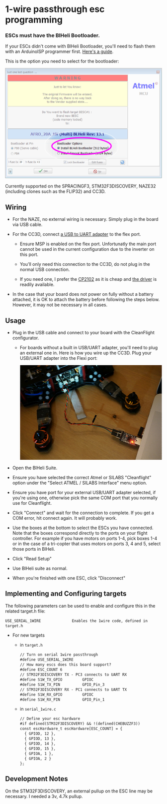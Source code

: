 # 1-wire passthrough esc programming

### ESCs must have the BlHeli Bootloader.

If your ESCs didn't come with BlHeli Bootloader, you'll need to flash them with an ArduinoISP programmer first. [Here's a guide](http://bit.ly/blheli-f20).

This is the option you need to select for the bootloader:

![Flashing BlHeli Bootloader](assets/images/blheli-bootloader.png)

Currently supported on the SPRACINGF3, STM32F3DISCOVERY, NAZE32 (including clones such as the FLIP32) and CC3D.

## Wiring

  - For the NAZE, no external wiring is necessary. Simply plug in the board via USB cable.

  - For the CC3D, connect [a USB to UART adapter](http://bit.ly/cf-cp2102) to the flex port.

    - Ensure MSP is enabled on the flex port. Unfortunatly the main port cannot be used in the current configuration due to the inverter on this port.

    - You'll only need this connection to the CC3D, do not plug in the normal USB connection.

    - If you need one, I prefer the [CP2102](http://bit.ly/cf-cp2102) as it is cheap and [the driver](https://www.silabs.com/products/mcu/Pages/USBtoUARTBridgeVCPDrivers.aspx) is readily available.

  - In the case that your board does not power on fully without a battery attached, it is OK to attach the battery before following the steps below. However, it may not be necessary in all cases.

## Usage

  - Plug in the USB cable and connect to your board with the CleanFlight configurator.

    - For boards without a built in USB/UART adapter, you'll need to plug an external one in. Here is how you wire up the CC3D. Plug your USB/UART adapter into the Flexi port:

      ![Flashing BlHeli Bootloader](assets/images/serial1wire-cc3d-wiring.jpg)

  - Open the BlHeli Suite.

  - Ensure you have selected the correct Atmel or SILABS "Cleanflight" option under the "Select ATMEL / SILABS Interface" menu option.

  - Ensure you have port for your external USB/UART adapter selected, if you're using one, otherwise pick the same COM port that you normally use for Cleanflight.

  - Click "Connect" and wait for the connection to complete. If you get a COM error, hit connect again. It will probably work.

  - Use the boxes at the bottom to select the ESCs you have connected. Note that the boxes correspond directly to the ports on your flight controller. For example if you have motors on ports 1-4, pick boxes 1-4 or in the case of a tri-copter that uses motors on ports 3, 4 and 5, select those ports in BlHeli.

  - Click "Read Setup"

  - Use BlHeli suite as normal.

  - When you're finished with one ESC, click "Disconnect"

## Implementing and Configuring targets

The following parameters can be used to enable and configure this in the related target.h file:

    USE_SERIAL_1WIRE              Enables the 1wire code, defined in target.h


  - For new targets

    - in `target.h`

        ```
        // Turn on serial 1wire passthrough
        #define USE_SERIAL_1WIRE
        // How many escs does this board support?
        #define ESC_COUNT 6
        // STM32F3DISCOVERY TX - PC3 connects to UART RX
        #define S1W_TX_GPIO         GPIOC
        #define S1W_TX_PIN          GPIO_Pin_3
        // STM32F3DISCOVERY RX - PC1 connects to UART TX
        #define S1W_RX_GPIO         GPIOC
        #define S1W_RX_PIN          GPIO_Pin_1
        ```

    - in `serial_1wire.c`

       ```
       // Define your esc hardware
       #if defined(STM32F3DISCOVERY) && !(defined(CHEBUZZF3))
       const escHardware_t escHardware[ESC_COUNT] = {
         { GPIOD, 12 },
         { GPIOD, 13 },
         { GPIOD, 14 },
         { GPIOD, 15 },
         { GPIOA, 1 },
         { GPIOA, 2 }
       };
       ```

## Development Notes

On the STM32F3DISCOVERY, an external pullup on the ESC line may be necessary. I needed a 3v, 4.7k pullup.
